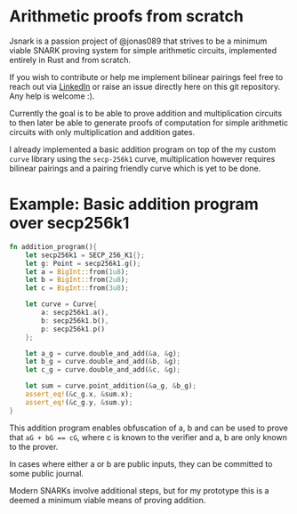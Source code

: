 # Arithmetic proofs from scratch
Jsnark is a passion project of @jonas089 that strives to be a minimum viable SNARK proving system for simple arithmetic circuits, implemented entirely in Rust and from scratch.

If you wish to contribute or help me implement bilinear pairings feel free to reach out via [LinkedIn](https://www.linkedin.com/in/jonas-pauli/) or raise an issue directly here on this git repository. Any help is welcome :).

Currently the goal is to be able to prove addition and multiplication circuits to then later be able to generate proofs of computation for simple arithmetic circuits with only multiplication and addition gates.

I already implemented a basic addition program on top of the my custom `curve` library using the `secp-256k1` curve, multiplication however requires bilinear pairings and a pairing friendly curve which is yet to be done.

# Example: Basic addition program over secp256k1

```rust
fn addition_program(){
    let secp256k1 = SECP_256_K1{};
    let g: Point = secp256k1.g();
    let a = BigInt::from(1u8);
    let b = BigInt::from(2u8);
    let c = BigInt::from(3u8);

    let curve = Curve{
        a: secp256k1.a(),
        b: secp256k1.b(),
        p: secp256k1.p()
    };

    let a_g = curve.double_and_add(&a, &g);
    let b_g = curve.double_and_add(&b, &g);
    let c_g = curve.double_and_add(&c, &g);

    let sum = curve.point_addition(&a_g, &b_g);
    assert_eq!(&c_g.x, &sum.x);
    assert_eq!(&c_g.y, &sum.y);
}
```

This addition program enables obfuscation of a, b and can be used to prove that `aG + bG == cG`, where c is known to the verifier and a, b are only known to the prover.

In cases where either a or b are public inputs, they can be committed to some public journal.

Modern SNARKs involve additional steps, but for my prototype this is a deemed a minimum viable means of proving addition.


